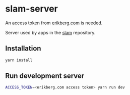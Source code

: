 # slam-server

An access token from [erikberg.com](https://erikberg.com/api) is needed.

Server used by apps in the [slam](https://github.com/mrwest808/slam) repository.

## Installation
```bash
yarn install
```

## Run development server
```bash
ACCESS_TOKEN=<erikberg.com access token> yarn run dev
```
